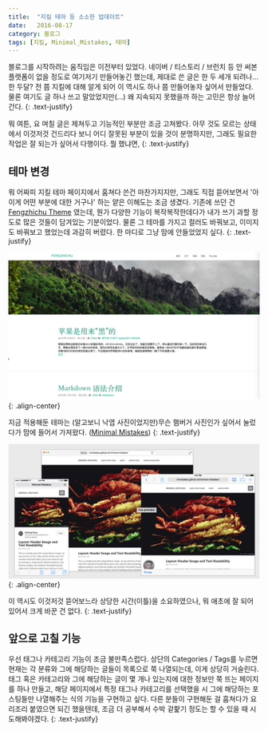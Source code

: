 ```yaml
---
title:  "지킬 테마 등 소소한 업데이트"
date:   2016-08-17
category: 블로그
tags: [지킬, Minimal_Mistakes, 테마]
---
```



블로그를 시작하려는 움직임은 이전부터 있었다. 네이버 / 티스토리 / 브런치 등 안 써본 플랫폼이 없을 정도로 여기저기 만들어놓긴 했는데, 제대로 쓴 글은 한 두 세개 되려나... 한 두달? 전 쯤 지킬에 대해 알게 되어 이 역시도 하나 쯤 만들어놓자 싶어서 만들었다. 물론 여기도 글 하나 쓰고 말았었지만(...)  왜 지속되지 못했을까 하는 고민은 항상 늘어간다.
{: .text-justify}


뭐 여튼, 요 며칠 글은 제쳐두고 기능적인 부분만 조금 고쳐봤다. 아무 것도 모르는 상태에서 이것저것 건드리다 보니 어디 잘못된 부분이 있을 것이 분명하지만, 그래도 필요한 작업은 잘 되는가 싶어서 다행이다. 뭘 했냐면,
{: .text-justify}


## 테마 변경


뭐 어짜피 지킬 테마 페이지에서 훔쳐다 쓴건 마찬가지지만, 그래도 직접 뜯어보면서 '아 이게 어떤 부분에 대한 거구나' 하는 얕은 이해도는 조금 생겼다. 기존에 쓰던 건 [Fengzhichu Theme](https://fengzhichu.com/fengzhichu-theme/) 였는데, 뭔가 다양한 기능이 복작복작한데다가 내가 쓰기 과할 정도로 많은 것들이 담겨있는 기분이었다. 물론 그 테마를 가지고 컬러도 바꿔보고, 이미지도 바꿔보고 했었는데 과감히 버렸다. 한 마디로 그냥 맘에 안들었었지 싶다.
{: .text-justify}

![image-center](/images/2016-08-17-01.jpg){: .align-center}

지금 적용해둔 테마는 (알고보니 낙엽 사진이었지만)무슨 햄버거 사진인가 싶어서 눌렀다가 맘에 들어서 가져왔다. ([Minimal Mistakes](https://mmistakes.github.io/minimal-mistakes/))
{: .text-justify}

![image-center](/images/2016-08-17-02.jpg){: .align-center}


이 역시도 이것저것 뜯어보느라 상당한 시간(이틀)을 소요하였으나, 뭐 애초에 잘 되어 있어서 크게 바꾼 건 없다. 
{: .text-justify}



## 앞으로 고칠 기능

우선 태그나 카테고리 기능이 조금 불만족스럽다. 상단의 Categories / Tags를 누르면 현재는 각 분류와 그에 해당하는 글들이 목록으로 쭉 나열되는데, 이게 상당히 거슬린다. 태그 혹은 카테고리와 그에 해당하는 글이 몇 개나 있는지에 대한 정보만 쭉 뜨는 페이지를 하나 만들고, 해당 페이지에서 특정 태그나 카테고리를 선택했을 시 그에 해당하는 포스팅들만 나열해주는 식의 기능을 구현하고 싶다. 다른 분들이 구현해둔 걸 훔쳐다가 요리조리 붙였으면 되긴 했을텐데, 조금 더 공부해서 수박 겉핥기 정도는 할 수 있을 때 시도해봐야겠다.
{: .text-justify}



